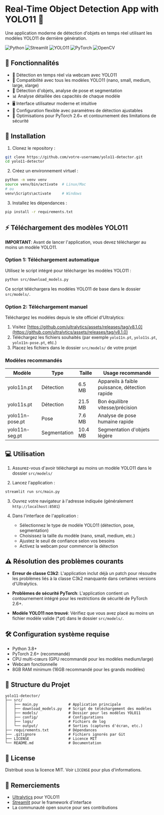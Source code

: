 # Real-Time Object Detection App with YOLO11 🎯

Une application moderne de détection d'objets en temps réel utilisant les modèles YOLO11 de dernière génération.

![Python](https://img.shields.io/badge/Python-3.8+-blue.svg)
![Streamlit](https://img.shields.io/badge/Streamlit-1.28+-red.svg)
![YOLO11](https://img.shields.io/badge/YOLO11-latest-green.svg)
![PyTorch](https://img.shields.io/badge/PyTorch-2.6+-orange.svg)
![OpenCV](https://img.shields.io/badge/OpenCV-4.8+-yellow.svg)

## 🌟 Fonctionnalités

- 📸 Détection en temps réel via webcam avec YOLO11
- 🔄 Compatibilité avec tous les modèles YOLO11 (nano, small, medium, large, xlarge)
- 👥 Détection d'objets, analyse de pose et segmentation
- 📊 Analyse détaillée des capacités de chaque modèle
- 🖥️ Interface utilisateur moderne et intuitive
- 🔧 Configuration flexible avec paramètres de détection ajustables
- 🚀 Optimisations pour PyTorch 2.6+ et contournement des limitations de sécurité

## 🚀 Installation

1. Clonez le repository :
```bash
git clone https://github.com/votre-username/yolo11-detector.git
cd yolo11-detector
```

2. Créez un environnement virtuel :
```bash
python -m venv venv
source venv/bin/activate  # Linux/Mac
# ou
venv\Scripts\activate     # Windows
```

3. Installez les dépendances :
```bash
pip install -r requirements.txt
```

## ⚡ Téléchargement des modèles YOLO11

**IMPORTANT**: Avant de lancer l'application, vous devez télécharger au moins un modèle YOLO11.

### Option 1: Téléchargement automatique

Utilisez le script intégré pour télécharger les modèles YOLO11 :
```bash
python src/download_models.py
```

Ce script téléchargera les modèles YOLO11 de base dans le dossier `src/models/`.

### Option 2: Téléchargement manuel

Téléchargez les modèles depuis le site officiel d'Ultralytics:

1. Visitez [https://github.com/ultralytics/assets/releases/tag/v8.1.0](https://github.com/ultralytics/assets/releases/tag/v8.1.0)
2. Téléchargez les fichiers souhaités (par exemple `yolo11n.pt`, `yolo11s.pt`, `yolo11n-pose.pt`, etc.)
3. Placez les fichiers dans le dossier `src/models/` de votre projet

### Modèles recommandés

| Modèle | Type | Taille | Usage recommandé |
|--------|------|--------|------------------|
| yolo11n.pt | Détection | 6.5 MB | Appareils à faible puissance, détection rapide |
| yolo11s.pt | Détection | 21.5 MB | Bon équilibre vitesse/précision |
| yolo11n-pose.pt | Pose | 7.6 MB | Analyse de pose humaine rapide |
| yolo11n-seg.pt | Segmentation | 10.4 MB | Segmentation d'objets légère |

## 💻 Utilisation

1. Assurez-vous d'avoir téléchargé au moins un modèle YOLO11 dans le dossier `src/models/`

2. Lancez l'application :
```bash
streamlit run src/main.py
```

3. Ouvrez votre navigateur à l'adresse indiquée (généralement `http://localhost:8501`)

4. Dans l'interface de l'application :
   - Sélectionnez le type de modèle YOLO11 (détection, pose, segmentation)
   - Choisissez la taille du modèle (nano, small, medium, etc.)
   - Ajustez le seuil de confiance selon vos besoins
   - Activez la webcam pour commencer la détection

## ⚠️ Résolution des problèmes courants

- **Erreur de classe C3k2**: L'application inclut déjà un patch pour résoudre les problèmes liés à la classe C3k2 manquante dans certaines versions d'Ultralytics.

- **Problèmes de sécurité PyTorch**: L'application contient un contournement intégré pour les restrictions de sécurité de PyTorch 2.6+.

- **Modèle YOLO11 non trouvé**: Vérifiez que vous avez placé au moins un fichier modèle valide (*.pt) dans le dossier `src/models/`.

## 🛠️ Configuration système requise

- Python 3.8+
- PyTorch 2.6+ (recommandé)
- CPU multi-cœurs (GPU recommandé pour les modèles medium/large)
- Webcam fonctionnelle
- 8GB RAM minimum (16GB recommandé pour les grands modèles)

## 📁 Structure du Projet

```
yolo11-detector/
├── src/
│   ├── main.py              # Application principale
│   ├── download_models.py   # Script de téléchargement des modèles
│   ├── models/              # Dossier pour les modèles YOLO11
│   ├── config/              # Configurations
│   ├── logs/                # Fichiers de log
│   └── output/              # Sorties (captures d'écran, etc.)
├── requirements.txt         # Dépendances
├── .gitignore               # Fichiers ignorés par Git
├── LICENSE                  # Licence MIT
└── README.md                # Documentation
```

## 📝 License

Distribué sous la licence MIT. Voir `LICENSE` pour plus d'informations.

## 🙏 Remerciements

- [Ultralytics](https://github.com/ultralytics/ultralytics) pour YOLO11
- [Streamlit](https://streamlit.io/) pour le framework d'interface
- La communauté open source pour ses contributions 